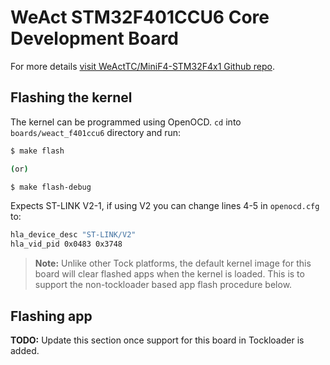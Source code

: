 WeAct STM32F401CCU6 Core Development Board
======================================================

For more details [visit WeActTC/MiniF4-STM32F4x1
Github repo](https://github.com/WeActTC/MiniF4-STM32F4x1).

## Flashing the kernel

The kernel can be programmed using OpenOCD. `cd` into `boards/weact_f401ccu6`
directory and run:

```bash
$ make flash

(or)

$ make flash-debug
```

Expects ST-LINK V2-1, if using V2 you can change lines 4-5 in
`openocd.cfg` to:
```bash
hla_device_desc "ST-LINK/V2"
hla_vid_pid 0x0483 0x3748
```

> **Note:** Unlike other Tock platforms, the default kernel image for this
> board will clear flashed apps when the kernel is loaded. This is to support
> the non-tockloader based app flash procedure below.

## Flashing app

**TODO:** Update this section once support for this board in
Tockloader is added.
